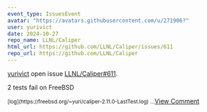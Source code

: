 ```yaml
---
event_type: IssuesEvent
avatar: "https://avatars.githubusercontent.com/u/271906?"
user: yurivict
date: 2024-10-27
repo_name: LLNL/Caliper
html_url: https://github.com/LLNL/Caliper/issues/611
repo_url: https://github.com/LLNL/Caliper
---
```


<a href='https://github.com/yurivict' target='_blank'>yurivict</a> open issue <a href='https://github.com/LLNL/Caliper/issues/611' target='_blank'>LLNL/Caliper#611</a>.

<p>2 tests fail on FreeBSD</p><small>[log](https://freebsd.org/~yuri/caliper-2.11.0-LastTest.log)...</small><a href='https://github.com/LLNL/Caliper/issues/611' target='_blank'>View Comment</a>